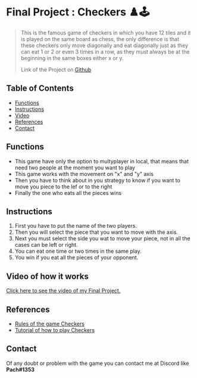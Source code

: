 # Final Project : Checkers :chess_pawn::joystick:
>This is the famous game of checkers in which you have 12 tiles and it is played on the same board as chess, the only difference is that these checkers only move diagonally and eat diagonally just as they can eat 1 or 2 or even 3 times in a row, as they must always be at the beginning in the same boxes either x or y.
>
>Link of the Project on [Github](https://github.com/Pach0411/C/blob/main/PIA%20(FINAL%20PROYECT)/main.c "here")

## Table of Contents
* [Functions](#Functions)
* [Instructions](#Instructions)
* [Video](#Video-of-how-it-works)
* [References](#References)
* [Contact](#Contact)
<!-- * [License](#license) -->

## Functions
- This game have only the option to multyplayer in local, that means that need two people at the moment you want to play
- This game works with the movement on "x" and "y" axis
- Then you have to think about in you strategy to know if you want to move you piece to the lef or to the right
- Finally the one who eats all the pieces wins

## Instructions
1. First you have to put the name of the two players.
2. Then you will select the piece that you want to move with the axis.
3. Next you must select the side you wat to move your piece, not in all the cases can be left or right.
4. You can eat one time or two times in the same play. 
5. You win if you eat all the pieces of your opponent.

## Video of how it works
[Click here to see the video of my Final Project.](https://youtu.be/JxmLmsTfFjw "here.")

## References
- [Rules of the game Checkers](https://ctycms.com/mn-rochester/docs/checkers-instructions.pdf "here")
- [Tutorial of how to play Checkers](https://www.youtube.com/watch?v=ScKIdStgAfU "here")

## Contact
Of any doubt or problem with the game you can contact me at Discord like **Pach#1353**




